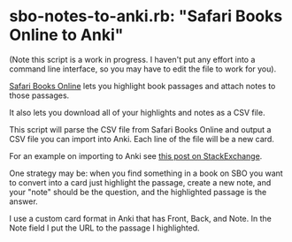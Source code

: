 # sbo-notes-to-anki.rb: "Safari Books Online to Anki"

(Note this script is a work in progress. I haven't put any effort into
a command line interface, so you may have to edit the file to work for
you).

[Safari Books Online](https://www.safaribooksonline.com/) lets you
highlight book passages and attach notes to those passages.

It also lets you download all of your highlights and notes as a CSV
file.

This script will parse the CSV file from Safari Books Online and
output a CSV file you can import into Anki. Each line of the file will
be a new card.

For an example on importing to Anki see [this post on
StackExchange](https://superuser.com/questions/698902/can-i-create-an-anki-deck-from-a-csv-file).

One strategy may be: when you find something in a book on SBO you want
to convert into a card just highlight the passage, create a new note,
and your "note" should be the question, and the highlighted passage is
the answer.

I use a custom card format in Anki that has Front, Back, and Note. In
the Note field I put the URL to the passage I highlighted.
